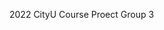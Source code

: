 2022 CityU Course Proect Group 3

<!---
CityUGroup3/CityUGroup3 is a ✨ special ✨ repository because its `README.md` (this file) appears on your GitHub profile.
You can click the Preview link to take a look at your changes.
--->
